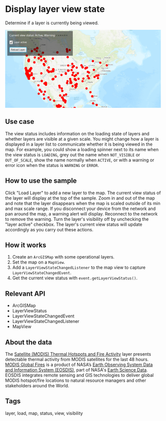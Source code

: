 # Display layer view state

Determine if a layer is currently being viewed.

![Image of display layer view state](DisplayLayerViewState.png)

## Use case

The view status includes information on the loading state of layers and whether layers are visible at a given scale. You might change how a layer is displayed in a layer list to communicate whether it is being viewed in the map. For example, you could show a loading spinner next to its name when the view status is `LOADING`, grey out the name when `NOT_VISIBLE` or `OUT_OF_SCALE`, show the name normally when `ACTIVE`, or with a warning or error icon when the status is `WARNING` or `ERROR`.

## How to use the sample

Click "Load Layer" to add a new layer to the map. The current view status of the layer will display at the top of the sample. Zoom in and out of the map and note that the layer disappears when the map is scaled outside of its min and max scale range. If you disconnect your device from the network and pan around the map, a warning alert will display. Reconnect to the network to remove the warning. Turn the layer's visibility off by unchecking the "layer active" checkbox. The layer's current view status will update accordingly as you carry out these actions.

## How it works

1. Create an `ArcGISMap` with some operational layers.
2. Set the map on a `MapView`.
3. Add a `LayerViewStateChangedListener` to the map view to capture `LayerViewStateChangedEvent`.
4. Get the current view status with `event.getLayerViewStatus()`.

## Relevant API

* ArcGISMap
* LayerViewStatus
* LayerViewStateChangedEvent
* LayerViewStateChangedListener
* MapView

## About the data

The [Satellite (MODIS) Thermal Hotspots and Fire Activity](https://runtime.maps.arcgis.com/home/item.html?id=b8f4033069f141729ffb298b7418b653) layer presents detectable thermal activity from MODIS satellites for the last 48 hours. [MODIS Global Fires](https://earthdata.nasa.gov/earth-observation-data/near-real-time/firms/active-fire-data) is a product of NASA’s [Earth Observing System Data and Information System (EOSDIS)](https://earthdata.nasa.gov/about), part of NASA's [Earth Science Data](https://science.nasa.gov/earth-science/earth-data/). EOSDIS integrates remote sensing and GIS technologies to deliver global MODIS hotspot/fire locations to natural resource managers and other stakeholders around the World.

## Tags

layer, load, map, status, view, visibility
